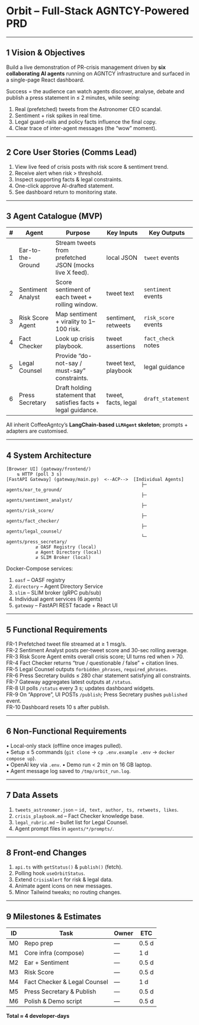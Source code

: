 # Orbit – Full-Stack AGNTCY-Powered PRD

---

## 1  Vision & Objectives
Build a live demonstration of PR-crisis management driven by **six collaborating AI agents** running on AGNTCY infrastructure and surfaced in a single-page React dashboard.

Success = the audience can watch agents discover, analyse, debate and publish a press statement in ≤ 2 minutes, while seeing:

1. Real (prefetched) tweets from the Astronomer CEO scandal.
2. Sentiment + risk spikes in real time.
3. Legal guard-rails and policy facts influence the final copy.
4. Clear trace of inter-agent messages (the “wow” moment).

---

## 2  Core User Stories (Comms Lead)
1. View live feed of crisis posts with risk score & sentiment trend.
2. Receive alert when risk > threshold.
3. Inspect supporting facts & legal constraints.
4. One-click approve AI-drafted statement.
5. See dashboard return to monitoring state.

---

## 3  Agent Catalogue (MVP)

| # | Agent | Purpose | Key Inputs | Key Outputs |
|---|-------|---------|-----------|-------------|
| 1 | Ear-to-the-Ground | Stream tweets from prefetched JSON (mocks live X feed). | local JSON | `tweet` events |
| 2 | Sentiment Analyst | Score sentiment of each tweet + rolling window. | tweet text | `sentiment` events |
| 3 | Risk Score Agent | Map sentiment + virality to 1–100 risk. | sentiment, retweets | `risk_score` events |
| 4 | Fact Checker | Look up crisis playbook. | tweet assertions | `fact_check` notes |
| 5 | Legal Counsel | Provide “do-not-say / must-say” constraints. | tweet text, playbook | legal guidance |
| 6 | Press Secretary | Draft holding statement that satisfies facts + legal guidance. | tweet, facts, legal | `draft_statement` |

All inherit CoffeeAgntcy’s **LangChain-based `LLMAgent` skeleton**; prompts + adapters are customised.

---

## 4  System Architecture
```
[Browser UI] (gateway/frontend/)
    ⇅ HTTP (poll 3 s)
[FastAPI Gateway] (gateway/main.py)  <--ACP-->  [Individual Agents]
                                                   ├─ agents/ear_to_ground/
                                                   ├─ agents/sentiment_analyst/
                                                   ├─ agents/risk_score/
                                                   ├─ agents/fact_checker/
                                                   ├─ agents/legal_counsel/
                                                   └─ agents/press_secretary/
           ⇵ OASF Registry (local)
           ⇵ Agent Directory (local)
           ⇵ SLIM Broker (local)
```
Docker-Compose services:
1. `oasf` – OASF registry
2. `directory` – Agent Directory Service
3. `slim` – SLIM broker (gRPC pub/sub)
4. Individual agent services (6 agents)
5. `gateway` – FastAPI REST facade + React UI

---

## 5  Functional Requirements
FR-1  Prefetched tweet file streamed at ≥ 1 msg/s.  
FR-2  Sentiment Analyst posts per-tweet score and 30-sec rolling average.  
FR-3  Risk Score Agent emits overall crisis score; UI turns red when > 70.  
FR-4  Fact Checker returns “true / questionable / false” + citation lines.  
FR-5  Legal Counsel outputs `forbidden_phrases`, `required_phrases`.  
FR-6  Press Secretary builds ≤ 280 char statement satisfying all constraints.  
FR-7  Gateway aggregates latest outputs at `/status`.  
FR-8  UI polls `/status` every 3 s; updates dashboard widgets.  
FR-9  On “Approve”, UI POSTs `/publish`; Press Secretary pushes `published` event.  
FR-10 Dashboard resets 10 s after publish.

---

## 6  Non-Functional Requirements
• Local-only stack (offline once images pulled).  
• Setup ≤ 5 commands (`git clone` → `cp .env.example .env` → `docker compose up`).  
• OpenAI key via `.env`.
• Demo run < 2 min on 16 GB laptop.  
• Agent message log saved to `/tmp/orbit_run.log`.

---

## 7  Data Assets
1. `tweets_astronomer.json` – `id, text, author, ts, retweets, likes`.  
2. `crisis_playbook.md` – Fact Checker knowledge base.  
3. `legal_rubric.md` – bullet list for Legal Counsel.  
4. Agent prompt files in `agents/*/prompts/`.

---

## 8  Front-end Changes
1. `api.ts` with `getStatus()` & `publish()` (fetch).  
2. Polling hook `useOrbitStatus`.  
3. Extend `CrisisAlert` for risk & legal data.  
4. Animate agent icons on new messages.  
5. Minor Tailwind tweaks; no routing changes.

---

## 9  Milestones & Estimates
| ID | Task | Owner | ETC |
|----|------|-------|------|
| M0 | Repo prep | — | 0.5 d |
| M1 | Core infra (compose) | — | 1 d |
| M2 | Ear + Sentiment | — | 0.5 d |
| M3 | Risk Score | — | 0.5 d |
| M4 | Fact Checker & Legal Counsel | — | 1 d |
| M5 | Press Secretary & Publish | — | 0.5 d |
| M6 | Polish & Demo script | — | 0.5 d |
**Total ≈ 4 developer-days**
